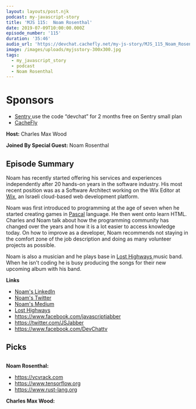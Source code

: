 ```yaml
---
layout: layouts/post.njk
podcast: my-javascript-story
title: 'MJS 115:  Noam Rosenthal'
date: 2019-07-09T10:00:00.000Z
episode_number: '115'
duration: '35:46'
audio_url: 'https://devchat.cachefly.net/my-js-story/MJS_115_Noam_Rosenthal.mp3'
image: /images/uploads/myjsstory-300x300.jpg
tags:
  - my_javascript_story
  - podcast
  - Noam Rosenthal
---
```

# Sponsors

* [Sentry ](https://sentry.io/welcome/) use the code “devchat” for 2 months free on Sentry small plan
* [CacheFly](https://www.cachefly.com)

**Host:** Charles Max Wood

**Joined By Special Guest:** Noam Rosenthal

## **Episode Summary**

Noam has recently started offering his services and experiences independently after 20 hands-on years in the software industry. His most recent position was as a Software Architect working on the Wix Editor at [Wix](https://www.wix.com/), an Israeli cloud-based web development platform.  

Noam was first introduced to programming at the age of seven when he started creating games in [Pascal](https://en.wikipedia.org/wiki/Pascal_(programming_language)) language. He then went onto  learn HTML. Charles and Noam talk about how the programming community has changed over the years and how it is a lot easier to access knowledge today. On how to  improve as a developer, Noam recommends not  staying in the comfort zone of the job description and doing as many volunteer projects as possible.

Noam is also a musician and he plays base in  [Lost Highways ](https://www.facebook.com/pg/LostHighways1/about/?ref=page_internal) music band. When he isn't coding he is busy producing the songs for their new upcoming album with his band.  

 

**Links**

* [Noam's LinkedIn](https://www.linkedin.com/in/noamrosenthal/)
* [Noam's Twitter](https://twitter.com/realnoam?lang=en)
* [Noam's Medium](https://medium.com/@realnoam)
* [Lost Highways](https://www.facebook.com/pg/LostHighways1/about/?ref=page_internal)
* <https://www.facebook.com/javascriptjabber>
* <https://twitter.com/JSJabber>
* <https://www.facebook.com/DevChattv>

## Picks

## 

**Noam Rosenthal:**

* https://vcvrack.com
* https://www.tensorflow.org
* https://www.rust-lang.org

**Charles Max Wood:**
